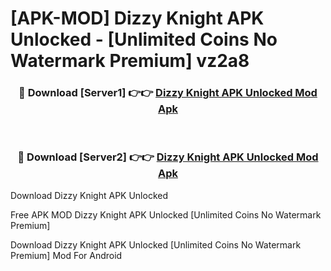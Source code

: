 # [APK-MOD] Dizzy Knight APK Unlocked - [Unlimited Coins No Watermark Premium] vz2a8



<div align="center">
<h3>🔴 Download [Server1] 👉👉 <a href="https://momento.my/?title=Dizzy_Knight_APK_Unlocked">Dizzy Knight APK Unlocked Mod Apk</a></h3><br>

<h3>🔴 Download [Server2] 👉👉 <a href="https://momento.my/?title=Dizzy_Knight_APK_Unlocked">Dizzy Knight APK Unlocked Mod Apk</a></h3>
</div>



Download Dizzy Knight APK Unlocked 

Free APK MOD Dizzy Knight APK Unlocked [Unlimited Coins No Watermark Premium]

Download Dizzy Knight APK Unlocked [Unlimited Coins No Watermark Premium] Mod For Android
